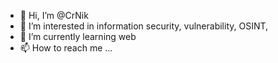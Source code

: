 - 👋 Hi, I’m @CrNik
- 👀 I’m interested in information security, vulnerability, OSINT, 
- 🌱 I’m currently learning web
- 📫 How to reach me ... 
